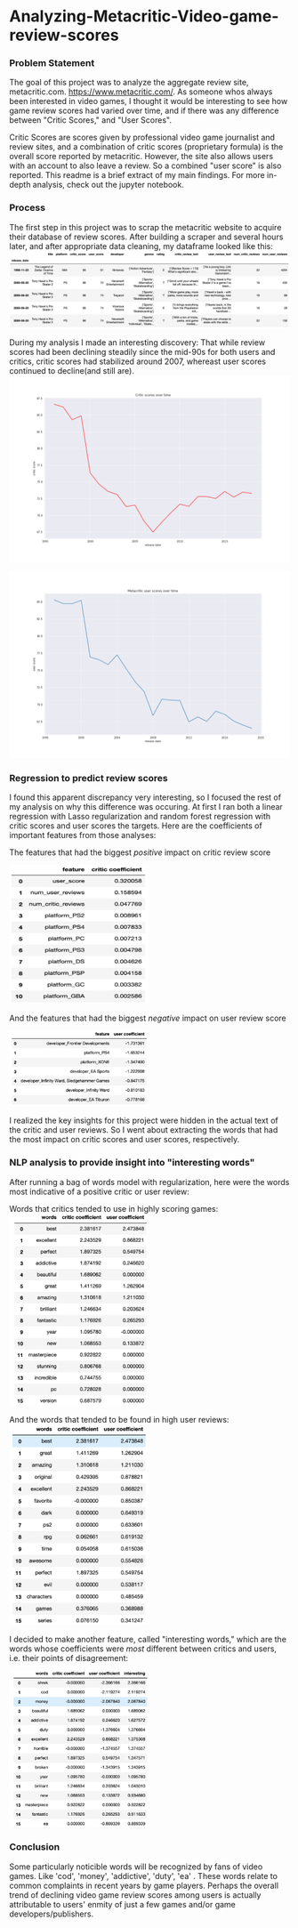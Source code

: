 # Analyzing-Metacritic-Video-game-review-scores
### Problem Statement
The goal of this project was to analyze the aggregate review site, metacritic.com. <https://www.metacritic.com/>.  As someone whos always been interested in video games, I thought it would be interesting to see how game review scores had varied over time, and if there was any difference between "Critic Scores," and "User Scores".  

Critic Scores are scores given by professional video game journalist and review sites, and a combination of critic scores (proprietary formula) is the overall score reported by metacritic.  However, the site also allows users with an account to also leave a review.  So a combined "user score" is also reported. This readme is a brief extract of my main findings.  For more in-depth analysis, check out the jupyter notebook. 

### Process
The first step in this project was to scrap the metacritic website to acquire their database of review scores.  After building a scraper and several hours later, and after appropriate data cleaning, my dataframe looked like this: 
![Metacritic Dataframe](https://github.com/RichardCMason/Analyzing-Metacritic-Video-game-review-scores/blob/master/Images/Full_dataframe.png)

During my analysis I made an interesting discovery: That while review scores had been declining steadily since the mid-90s for both users and critics, critic scores had stabilized around 2007, whereast user scores continued to decline(and still are).
![Critic scores time](https://github.com/RichardCMason/Analyzing-Metacritic-Video-game-review-scores/blob/master/Images/critic_score_time.png)

![User scores time](https://github.com/RichardCMason/Analyzing-Metacritic-Video-game-review-scores/blob/master/Images/user_score_time.png)

### Regression to predict review scores
I found this apparent discrepancy very interesting, so I focused the rest of my analysis on why this difference was occuring.  At first I ran both a linear regression with Lasso regularization and random forest regression with critic scores and user scores the targets.  Here are the coefficients of important features from those analyses:

The features that had the biggest *positive* impact on critic review score

<img src = https://github.com/RichardCMason/Analyzing-Metacritic-Video-game-review-scores/blob/master/Images/Top_Critic_features.png width = 250 height = 250>

And the features that had the biggest *negative* impact on user review score

<img src = https://github.com/RichardCMason/Analyzing-Metacritic-Video-game-review-scores/blob/master/Images/Worst_User_features.png width = 250>

I realized the key insights for this project were hidden in the actual text of the critic and user reviews.  So I went about extracting the words that had the most impact on critic scores and user scores, respectively.

### NLP analysis to provide insight into "interesting words" 
After running a bag of words model with regularization, here were the words most indicative of a positive critic or user review:

Words that critics tended to use in highly scoring games:
<img src = https://github.com/RichardCMason/Analyzing-Metacritic-Video-game-review-scores/blob/master/Images/Critic_words.png width = 250>

And the words that tended to be found in high user reviews:
<img src = https://github.com/RichardCMason/Analyzing-Metacritic-Video-game-review-scores/blob/master/Images/User_words.png width = 250>

I decided to make another feature, called "interesting words," which are the words whose coefficients were *most* different between critics and users, i.e. their points of disagreement:

<img src = https://github.com/RichardCMason/Analyzing-Metacritic-Video-game-review-scores/blob/master/Images/Interesting_words.png width = 250>


### Conclusion
Some particularly noticible words will be recognized by fans of video games.  Like 'cod', 'money', 'addictive', 'duty', 'ea' . These words relate to common complaints in recent years by game players.  Perhaps the overall trend of declining video game review scores among users is actually attributable to users' enmity of just a few games and/or game developers/publishers.  
